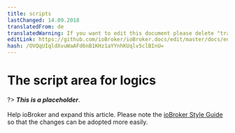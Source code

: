 ```yaml
---
title: scripts
lastChanged: 14.09.2018
translatedFrom: de
translatedWarning: If you want to edit this document please delete "translatedFrom" field, elsewise this document will be translated automatically again
editLink: https://github.com/ioBroker/ioBroker.docs/edit/master/docs/en/admin/scripts.md
hash: /OVQqUIqldXvuWaAFd6nB1KHz1aYYnhKUqlv5clBInU=
---
```

# The script area for logics
?> ***This is a placeholder***.<br><br> Help ioBroker and expand this article. Please note the [ioBroker Style Guide](community/styleguidedoc) so that the changes can be adopted more easily.